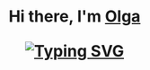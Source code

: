 <h1 align="center">Hi there, I'm <a href="https://github.com/OlgaVish" target="_blank">Olga</a> 

[![Typing SVG](https://readme-typing-svg.demolab.com?font=Fira+Code&weight=500&size=22&pause=850&color=2CECF7&center=true&vCenter=true&random=false&width=435&lines=Data+scientist+;Looking+for+new+challenges)](https://git.io/typing-svg)

<!--
**OlgaVish/OlgaVish** is a ✨ _special_ ✨ repository because its `README.md` (this file) appears on your GitHub profile.

Here are some ideas to get you started:

- 🔭 I’m currently working on ...
- 🌱 I’m currently learning ...
- 👯 I’m looking to collaborate on ...
- 🤔 I’m looking for help with ...
- 💬 Ask me about ...
- 📫 How to reach me: ...
- 😄 Pronouns: ...
- ⚡ Fun fact: ...
-->
